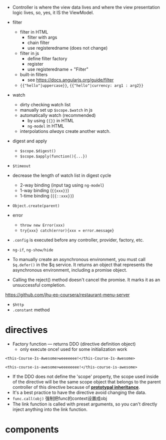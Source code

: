 - Controller is where the view data lives and where the view presentation logic lives, so, yes, it IS the ViewModel.
- filter
  - filter in HTML
    - filter with args
    - chain filter
    - use registeredname (does not change)
  - filter in js
    - define filter factory
    - register
    - use registeredname + "Filter" 
  - built-in filters
    - see https://docs.angularjs.org/guide/filter
  - `{{"hello"|uppercase}}`, `{{"hello"|currency: arg1 : arg2}}` 
- watch
  - dirty checking watch list
  - manually set up `$scope.$watch`  in js
  - automatically watch  (recommended)
    - by using `{{}}` in HTML
    - `ng-model` in HTML
  -  interpolations *always* create another watch.
- digest and apply
  - `$scope.$digest()` 
  - `$scope.$apply(function(){...})` 
- `$timeout`  
- decrease the length of watch list in digest cycle
  - 2-way binding (input tag using `ng-model`)
  - 1-way binding (`{{xxx}}`)
  - 1-time binding (`{{::xxx}}`) 









- `Object.create(parent)` 
- error 
  - `throw new Error(xxx)`
  - `try{xxx} catch(error){xxx = error.message}`
- `.config` is executed before any controller, provider, factory, etc.
- `ng-if`, `ng-show/hide`





- To manually create an asynchronous environment, you must call `$q.defer()` in the $q service. It returns an object that represents the asynchronous environment, including a promise object.
- Calling the reject() method doesn't cancel the promise. It marks it as an unsuccessful completion.

https://github.com/jhu-ep-coursera/restaurant-menu-server

- `$http` 
- `.constant` method



# directives

- Factory function — returns DDO (directive definition object)
  - only execute once! used for some initialization work

`<this-Course-Is-Awesome>weeeeeee!</this-Course-Is-Awesome>`

`<this-course-is-awesome>weeeeeeee!</this-course-is-awesome>`

- If the DDO does not define the 'scope' property, the scope used inside of the directive will be the same scope object that belongs to the parent controller of this directive because of **<u>prototypal inheritance</u>**.
- It's a best practice to have the directive avoid changing the data.
- `func.call(obj)` 强制把func的context设置成obj
- The link function is called with preset arguments, so you can't directly inject anything into the link function.



# components

